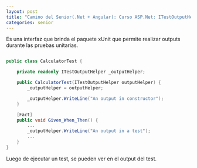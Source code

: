 ```yaml
---
layout: post
title: "Camino del Senior(.Net + Angular): Curso ASP.Net: ITestOutputHelper"
categories: senior
---
```


Es una interfaz que brinda el paquete<!--more--> xUnit que permite realizar outputs durante las pruebas unitarias.

```csharp

public class CalculatorTest {

    private readonly ITestOutputHelper _outputHelper;

    public CalculatorTest(ITestOutputHelper outputHelper) {
        _outputHelper = outputHelper;

        _outputHelper.WriteLine("An output in constructor");
    }

    [Fact]
    public void Given_When_Then() {
        ...
        _outputHelper.WriteLine("An output in a test");
        ...
    }
}
```

Luego de ejecutar un test, se pueden ver en el output del test.
